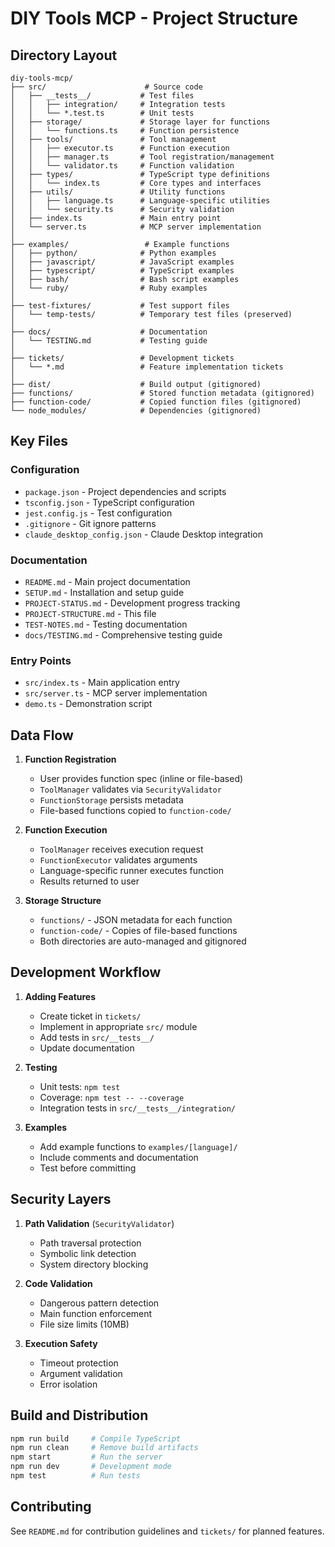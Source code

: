# DIY Tools MCP - Project Structure

## Directory Layout

```
diy-tools-mcp/
├── src/                      # Source code
│   ├── __tests__/           # Test files
│   │   ├── integration/     # Integration tests
│   │   └── *.test.ts        # Unit tests
│   ├── storage/             # Storage layer for functions
│   │   └── functions.ts     # Function persistence
│   ├── tools/               # Tool management
│   │   ├── executor.ts      # Function execution
│   │   ├── manager.ts       # Tool registration/management
│   │   └── validator.ts     # Function validation
│   ├── types/               # TypeScript type definitions
│   │   └── index.ts         # Core types and interfaces
│   ├── utils/               # Utility functions
│   │   ├── language.ts      # Language-specific utilities
│   │   └── security.ts      # Security validation
│   ├── index.ts             # Main entry point
│   └── server.ts            # MCP server implementation
│
├── examples/                 # Example functions
│   ├── python/              # Python examples
│   ├── javascript/          # JavaScript examples
│   ├── typescript/          # TypeScript examples
│   ├── bash/                # Bash script examples
│   └── ruby/                # Ruby examples
│
├── test-fixtures/           # Test support files
│   └── temp-tests/          # Temporary test files (preserved)
│
├── docs/                    # Documentation
│   └── TESTING.md           # Testing guide
│
├── tickets/                 # Development tickets
│   └── *.md                 # Feature implementation tickets
│
├── dist/                    # Build output (gitignored)
├── functions/               # Stored function metadata (gitignored)
├── function-code/           # Copied function files (gitignored)
└── node_modules/            # Dependencies (gitignored)
```

## Key Files

### Configuration
- `package.json` - Project dependencies and scripts
- `tsconfig.json` - TypeScript configuration
- `jest.config.js` - Test configuration
- `.gitignore` - Git ignore patterns
- `claude_desktop_config.json` - Claude Desktop integration

### Documentation
- `README.md` - Main project documentation
- `SETUP.md` - Installation and setup guide
- `PROJECT-STATUS.md` - Development progress tracking
- `PROJECT-STRUCTURE.md` - This file
- `TEST-NOTES.md` - Testing documentation
- `docs/TESTING.md` - Comprehensive testing guide

### Entry Points
- `src/index.ts` - Main application entry
- `src/server.ts` - MCP server implementation
- `demo.ts` - Demonstration script

## Data Flow

1. **Function Registration**
   - User provides function spec (inline or file-based)
   - `ToolManager` validates via `SecurityValidator`
   - `FunctionStorage` persists metadata
   - File-based functions copied to `function-code/`

2. **Function Execution**
   - `ToolManager` receives execution request
   - `FunctionExecutor` validates arguments
   - Language-specific runner executes function
   - Results returned to user

3. **Storage Structure**
   - `functions/` - JSON metadata for each function
   - `function-code/` - Copies of file-based functions
   - Both directories are auto-managed and gitignored

## Development Workflow

1. **Adding Features**
   - Create ticket in `tickets/`
   - Implement in appropriate `src/` module
   - Add tests in `src/__tests__/`
   - Update documentation

2. **Testing**
   - Unit tests: `npm test`
   - Coverage: `npm test -- --coverage`
   - Integration tests in `src/__tests__/integration/`

3. **Examples**
   - Add example functions to `examples/[language]/`
   - Include comments and documentation
   - Test before committing

## Security Layers

1. **Path Validation** (`SecurityValidator`)
   - Path traversal protection
   - Symbolic link detection
   - System directory blocking

2. **Code Validation**
   - Dangerous pattern detection
   - Main function enforcement
   - File size limits (10MB)

3. **Execution Safety**
   - Timeout protection
   - Argument validation
   - Error isolation

## Build and Distribution

```bash
npm run build     # Compile TypeScript
npm run clean     # Remove build artifacts
npm start         # Run the server
npm run dev       # Development mode
npm test          # Run tests
```

## Contributing

See `README.md` for contribution guidelines and `tickets/` for planned features.